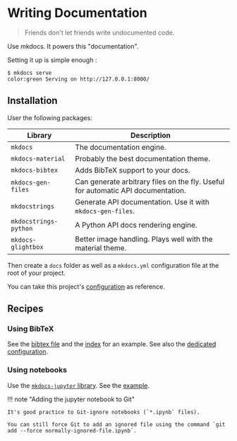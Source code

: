 # Writing Documentation

> Friends don't let friends write undocumented code.

Use mkdocs. It powers this "documentation".

Setting it up is simple enough :

<div class="termy">

```console
$ mkdocs serve
color:green Serving on http://127.0.0.1:8000/
```

</div>

## Installation

User the following packages:

| Library               | Description                                                                      |
| --------------------- | -------------------------------------------------------------------------------- |
| `mkdocs`              | The documentation engine.                                                        |
| `mkdocs-material`     | Probably the best documentation theme.                                           |
| `mkdocs-bibtex`       | Adds BibTeX support to your docs.                                                |
| `mkdocs-gen-files`    | Can generate arbitrary files on the fly. Useful for automatic API documentation. |
| `mkdocstrings`        | Generate API documentation. Use it with `mkdocs-gen-files`.                      |
| `mkdocstrings-python` | A Python API docs rendering engine.                                              |
| `mkdocs-glightbox`    | Better image handling. Plays well with the material theme.                       |

Then create a `docs` folder as well as a `mkdocs.yml` configuration file at the root of your project.

You can take this project's [configuration](https://github.com/bdura/project-template/blob/main/mkdocs.yml) as reference.

## Recipes

### Using BibTeX

See the [bibtex file](https://github.com/bdura/project-template/blob/main/docs/references.bib) and the [index](https://github.com/bdura/project-template/blob/main/docs/index.md?plain=1) for an example. See also the [dedicated configuration](https://github.com/bdura/project-template/blob/main/mkdocs.yml#L64).

### Using notebooks

Use the [`mkdocs-jupyter` library](https://github.com/danielfrg/mkdocs-jupyter). See the [example](../examples/using-jupyter.ipynb).

!!! note "Adding the jupyter notebook to Git"

    It's good practice to Git-ignore notebooks (`*.ipynb` files).

    You can still force Git to add an ignored file using the command `git add --force normally-ignored-file.ipynb`.
